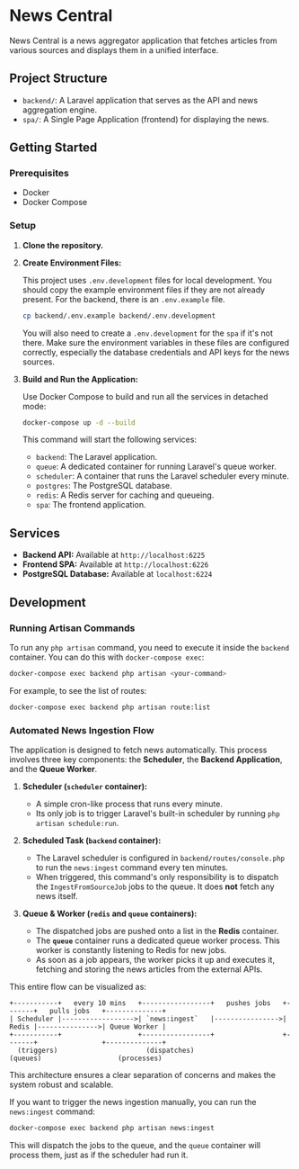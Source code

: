 # News Central

News Central is a news aggregator application that fetches articles from various sources and displays them in a unified interface.

## Project Structure

-   `backend/`: A Laravel application that serves as the API and news aggregation engine.
-   `spa/`: A Single Page Application (frontend) for displaying the news.

## Getting Started

### Prerequisites

-   Docker
-   Docker Compose

### Setup

1.  **Clone the repository.**

2.  **Create Environment Files:**

    This project uses `.env.development` files for local development. You should copy the example environment files if they are not already present. For the backend, there is an `.env.example` file.

    ```bash
    cp backend/.env.example backend/.env.development
    ```
    You will also need to create a `.env.development` for the `spa` if it's not there. Make sure the environment variables in these files are configured correctly, especially the database credentials and API keys for the news sources.

3.  **Build and Run the Application:**

    Use Docker Compose to build and run all the services in detached mode:

    ```bash
    docker-compose up -d --build
    ```

    This command will start the following services:
    -   `backend`: The Laravel application.
    -   `queue`: A dedicated container for running Laravel's queue worker.
    -   `scheduler`: A container that runs the Laravel scheduler every minute.
    -   `postgres`: The PostgreSQL database.
    -   `redis`: A Redis server for caching and queueing.
    -   `spa`: The frontend application.

## Services

-   **Backend API:** Available at `http://localhost:6225`
-   **Frontend SPA:** Available at `http://localhost:6226`
-   **PostgreSQL Database:** Available at `localhost:6224`

## Development

### Running Artisan Commands

To run any `php artisan` command, you need to execute it inside the `backend` container. You can do this with `docker-compose exec`:

```bash
docker-compose exec backend php artisan <your-command>
```

For example, to see the list of routes:

```bash
docker-compose exec backend php artisan route:list
```

### Automated News Ingestion Flow

The application is designed to fetch news automatically. This process involves three key components: the **Scheduler**, the **Backend Application**, and the **Queue Worker**.

1.  **Scheduler (`scheduler` container):**
    -   A simple cron-like process that runs every minute.
    -   Its only job is to trigger Laravel's built-in scheduler by running `php artisan schedule:run`.

2.  **Scheduled Task (`backend` container):**
    -   The Laravel scheduler is configured in `backend/routes/console.php` to run the `news:ingest` command every ten minutes.
    -   When triggered, this command's only responsibility is to dispatch the `IngestFromSourceJob` jobs to the queue. It does **not** fetch any news itself.

3.  **Queue & Worker (`redis` and `queue` containers):**
    -   The dispatched jobs are pushed onto a list in the **Redis** container.
    -   The **`queue`** container runs a dedicated queue worker process. This worker is constantly listening to Redis for new jobs.
    -   As soon as a job appears, the worker picks it up and executes it, fetching and storing the news articles from the external APIs.

This entire flow can be visualized as:

```
+-----------+   every 10 mins   +-----------------+   pushes jobs   +-------+   pulls jobs   +--------------+
| Scheduler |------------------>| `news:ingest`   |---------------->| Redis |--------------->| Queue Worker |
+-----------+                   +-----------------+                 +-------+                +--------------+
  (triggers)                      (dispatches)                      (queues)                   (processes)
```

This architecture ensures a clear separation of concerns and makes the system robust and scalable.

If you want to trigger the news ingestion manually, you can run the `news:ingest` command:

```bash
docker-compose exec backend php artisan news:ingest
```

This will dispatch the jobs to the queue, and the `queue` container will process them, just as if the scheduler had run it.
